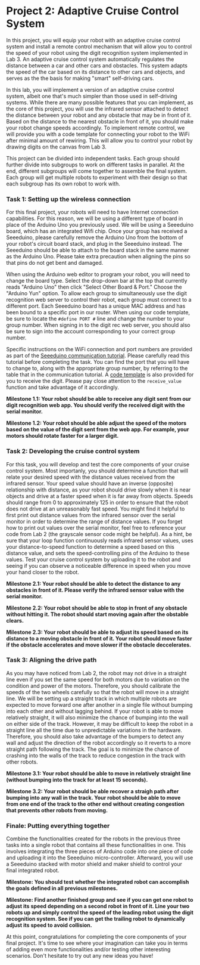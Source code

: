Project 2: Adaptive Cruise Control System
======================
In this project, you will equip your robot with an adaptive cruise control system and install a remote control mechanism that will allow you to control the speed of your robot using the digit recognition system implemented in Lab 3. An adaptive cruise control system automatically regulates the distance between a car and other cars and obstacles. This system adapts the speed of the car based on its distance to other cars and objects, and serves as the the basis for making "smart" self-driving cars. 

In this lab, you will implement a version of an adaptive cruise control system, albeit one that's much simpler than those used in self-driving systems. While there are many possible features that you can implement, as the core of this project, you will use the infrared sensor attached to detect the distance between your robot and any obstacle that may be in front of it. Based on the distance to the nearest obstacle in front of it, you should make your robot change speeds accordingly. To implement remote control, we will provide you with a code template for connecting your robot to the WiFi after minimal amount of rewiring. This will allow you to control your robot by drawing digits on the canvas from Lab 3.

This project can be divided into independent tasks. Each group should further divide into subgroups to work on different tasks in parallel. At the end, different subgroups will come together to assemble the final system. Each group will get multiple robots to experiment with their design so that each subgroup has its own robot to work with.

### Task 1: Setting up the wireless connection
For this final project, your robots will need to have Internet connection capabilities.  For this reason, we will be using a different type of board in place of the Arduino Uno you previously used. We will be using a Seeeduino board, which has an integrated Wifi chip. Once your group has received a Seeeduino, please carefully remove the Arduino Uno from the bottom of your robot's circuit board stack, and plug in the Seeeduino instead. The Seeeduino should be able to attach to the board stack in the same manner as the Arduino Uno. Please take extra precaution when aligning the pins so that pins do not get bent and damaged. 

When using the Arduino web editor to program your robot, you will need to change the board type. Select the drop-down bar at the top that currently reads "Arduino Uno" then click "Select Other Board & Port."  Choose the "Arduino Yun" option. To allow each group to simultaneously use the digit recognition web server to control their robot, each group must connect to a different port. Each Seeeduino board has a unique MAC address and has been bound to a specific port in our router. When using our code template, be sure to locate the `#define PORT #` line and change the number to your group number. When signing in to the digit rec web server, you should also be sure to sign into the account corresponding to your correct group number. 

Specific instructions on the WiFi connection and port numbers are provided as part of the [Seeeduino communication tutorial](../Communication%20Tutorial/Seeeduino). Please carefully read this tutorial before completing the task. You can find the port that you will have to change to, along with the appropriate group number, by referring to the table that in the communication tutorial. A [code template](../Communication%20Tutorial/Seeeduino#part-2software-setup) is also provided for you to receive the digit. Please pay close attention to the `receive_value` function and take advantage of it accordingly.

**Milestone 1.1: Your robot should be able to receive any digit sent from our digit recognition web app. You should verify the received digit with the serial monitor.**

**Milestone 1.2: Your robot should be able adjust the speed of the motors based on the value of the digit sent from the web app. For example, your motors should rotate faster for a larger digit.**

### Task 2: Developing the cruise control system 
For this task, you will develop and test the core components of your cruise control system. Most importanly, you should determine a function that will relate your desired speed with the distance values received from the infrared sensor. Your speed value should have an inverse (opposite) relationship with distance, as your robot should drive slowly when it is near objects and drive at a faster speed when it is far away from objects.  Speeds should range from 0 to approximately 125 in order to ensure that the robot does not drive at an unreasonably fast speed.  You might find it helpful to first print out distance values from the infrared sensor over the serial monitor in order to determine the range of distance values.  If you forget how to print out values over the serial monitor, feel free to reference your code from Lab 2 (the grayscale sensor code might be helpful). As a hint, be sure that your loop function continuously reads infrared sensor values, uses your distance-to-speed function to determine a speed based on this distance value, and sets the speed-controlling pins of the Arduino to these values.  Test your cruise control system by uploading it to the robot and seeing if you can observe a noticeable difference in speed when you move your hand closer to the robot.

**Milestone 2.1: Your robot should be able to detect the distance to any obstacles in front of it. Please verify the infrared sensor value with the serial monitor.**

**Milestone 2.2: Your robot should be able to stop in front of any obstacle without hitting it. The robot should start moving again after the obstable clears.**

**Milestone 2.3: Your robot should be able to adjust its speed based on its distance to a moving obstacle in front of it. Your robot should move faster if the obstacle accelerates and move slower if the obstacle deccelerates.**

### Task 3: Aligning the drive path

As you may have noticed from Lab 2, the robot may not drive in a straight line even if you set the same speed for both motors due to variation on the condition and power of the motors. Therefore, you should calibrate the speeds of the two wheels carefully so that the robot will move in a straight line. We will be setting up a straight track in which multiple robots are expected to move forward one after another in a single file without bumping into each other and without lagging behind. If your robot is able to move relatively straight, it will also minimize the chance of bumping into the wall on either side of the track. However, it may be difficult to keep the robot in a straight line all the time due to unpredictable variations in the hardware. Therefore, you should also take advantage of the bumpers to detect any wall and adjust the direction of the robot accordingly so it reverts to a more straight path following the track. The goal is to minimize the chance of crashing into the walls of the track to reduce congestion in the track with other robots.

**Milestone 3.1: Your robot should be able to move in relatively straight line (without bumping into the track for at least 15 seconds).**

**Milestone 3.2: Your robot should be able recover a straigh path after bumping into any wall in the track. Your robot should be able to move from one end of the track to the other end without creating congestion that prevents other robots from moving.**

### Finale: Putting everything together

Combine the functionalities created for the robots in the previous three tasks into a single robot that contains all these functionalities in one. This involves integrating the three pieces of Arduino code into one piece of code and uploading it into the Seeeduino micro-controller. Afterward, you will use a Seeeduino stacked with motor shield and maker shield to control your final integrated robot.

**Milestone: You should test whether the integrated robot can accomplish the goals defined in all previous milestones.**
  
**Milestone: Find another finished group and see if you can get one robot to adjust its speed depending on a second robot in front of it. Line your two robots up and simply control the speed of the leading robot using the digit recognition system.  See if you can get the trailing robot to dynamically adjust its speed to avoid collision.**

At this point, congratulations for completing the core components of your final project. It's time to see where your imagination can take you in terms of adding even more functionalities and/or testing other interesting scenarios. Don't hesitate to try out any new ideas you have!
